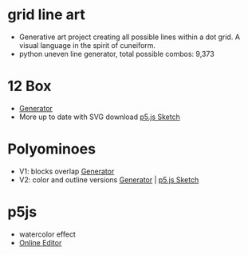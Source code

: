 # grid line art
- Generative art project creating all possible lines within a dot grid. A visual language in the spirit of cuneiform.
- python uneven line generator, total possible combos: 9,373

# 12 Box
- [Generator]([url](https://smombartz.github.io/gen-art/12box/))
- More up to date with SVG download [p5.js Sketch](https://editor.p5js.org/smombartz/sketches/rWs5uClUj)

# Polyominoes
- V1: blocks overlap [Generator](https://smombartz.github.io/gen-art/polyominoes/index.html)
- V2: color and outline versions [Generator](https://smombartz.github.io/gen-art/polyominoes-2/index-outline.html) | [p5.js Sketch](https://editor.p5js.org/smombartz/sketches/DaXSL3zNh)

# p5js
- watercolor effect
- [Online Editor](https://editor.p5js.org/smombartz/sketches)
